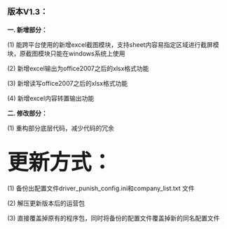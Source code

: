 # <font size=4>版本V1.3：</font>

**一. 新增部分：**

(1) 能跨平台使用的新增excel截图模块，支持sheet内容易指定区域进行截屏模块，原截图模块只能在windows系统上使用

(2) 新增excel输出为office2007之后的xlsx格式功能

(3) 新增读写office2007之后的xlsx格式功能

(4) 新增excel内容转置输出功能

**二. 修改部分：**

(1) 重构部分底层代码，减少代码的冗余




## <font size=12>更新方式：</font>

(1) 备份出配置文件driver\_punish\_config.ini和company_list.txt 文件

(2) 解压更新版本后的运营包

(3) 直接覆盖掉原有的程序包，同时将备份的配置文件覆盖掉新的同名配置文件


